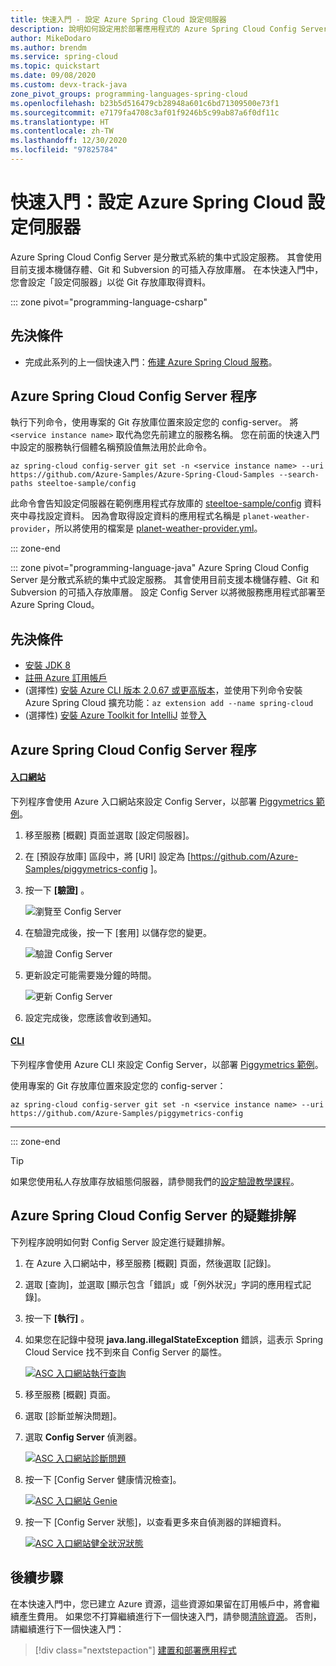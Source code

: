 ```yaml
---
title: 快速入門 - 設定 Azure Spring Cloud 設定伺服器
description: 說明如何設定用於部署應用程式的 Azure Spring Cloud Config Server。
author: MikeDodaro
ms.author: brendm
ms.service: spring-cloud
ms.topic: quickstart
ms.date: 09/08/2020
ms.custom: devx-track-java
zone_pivot_groups: programming-languages-spring-cloud
ms.openlocfilehash: b23b5d516479cb28948a601c6bd71309500e73f1
ms.sourcegitcommit: e7179fa4708c3af01f9246b5c99ab87a6f0df11c
ms.translationtype: HT
ms.contentlocale: zh-TW
ms.lasthandoff: 12/30/2020
ms.locfileid: "97825784"
---
```

# <a name="quickstart-set-up-azure-spring-cloud-configuration-server"></a>快速入門：設定 Azure Spring Cloud 設定伺服器

Azure Spring Cloud Config Server 是分散式系統的集中式設定服務。 其會使用目前支援本機儲存體、Git 和 Subversion 的可插入存放庫層。 在本快速入門中，您會設定「設定伺服器」以從 Git 存放庫取得資料。

::: zone pivot="programming-language-csharp"

## <a name="prerequisites"></a>先決條件

* 完成此系列的上一個快速入門：[佈建 Azure Spring Cloud 服務](spring-cloud-quickstart-provision-service-instance.md)。

## <a name="azure-spring-cloud-config-server-procedures"></a>Azure Spring Cloud Config Server 程序

執行下列命令，使用專案的 Git 存放庫位置來設定您的 config-server。 將 `<service instance name>` 取代為您先前建立的服務名稱。 您在前面的快速入門中設定的服務執行個體名稱預設值無法用於此命令。

```azurecli
az spring-cloud config-server git set -n <service instance name> --uri https://github.com/Azure-Samples/Azure-Spring-Cloud-Samples --search-paths steeltoe-sample/config
```

此命令會告知設定伺服器在範例應用程式存放庫的 [steeltoe-sample/config](https://github.com/Azure-Samples/Azure-Spring-Cloud-Samples/tree/master/steeltoe-sample/config) 資料夾中尋找設定資料。 因為會取得設定資料的應用程式名稱是 `planet-weather-provider`，所以將使用的檔案是 [planet-weather-provider.yml](https://github.com/Azure-Samples/Azure-Spring-Cloud-Samples/blob/master/steeltoe-sample/config/planet-weather-provider.yml)。

::: zone-end

::: zone pivot="programming-language-java"
Azure Spring Cloud Config Server 是分散式系統的集中式設定服務。 其會使用目前支援本機儲存體、Git 和 Subversion 的可插入存放庫層。  設定 Config Server 以將微服務應用程式部署至 Azure Spring Cloud。

## <a name="prerequisites"></a>先決條件

* [安裝 JDK 8](/java/azure/jdk/?preserve-view=true&view=azure-java-stable)
* [註冊 Azure 訂用帳戶](https://azure.microsoft.com/free/)
* (選擇性) [安裝 Azure CLI 版本 2.0.67 或更高版本](/cli/azure/install-azure-cli?preserve-view=true&view=azure-cli-latest)，並使用下列命令安裝 Azure Spring Cloud 擴充功能：`az extension add --name spring-cloud`
* (選擇性) [安裝 Azure Toolkit for IntelliJ](https://plugins.jetbrains.com/plugin/8053-azure-toolkit-for-intellij/) 並[登入](/azure/developer/java/toolkit-for-intellij/create-hello-world-web-app#installation-and-sign-in)

## <a name="azure-spring-cloud-config-server-procedures"></a>Azure Spring Cloud Config Server 程序

#### <a name="portal"></a>[入口網站](#tab/Azure-portal)

下列程序會使用 Azure 入口網站來設定 Config Server，以部署 [Piggymetrics 範例](spring-cloud-quickstart-sample-app-introduction.md)。

1. 移至服務 [概觀] 頁面並選取 [設定伺服器]。

2. 在 [預設存放庫] 區段中，將 [URI] 設定為 [https://github.com/Azure-Samples/piggymetrics-config ]。

3. 按一下 **[驗證]** 。

    ![瀏覽至 Config Server](media/spring-cloud-quickstart-launch-app-portal/portal-config.png)

4. 在驗證完成後，按一下 [套用] 以儲存您的變更。

    ![驗證 Config Server](media/spring-cloud-quickstart-launch-app-portal/validate-complete.png)

5. 更新設定可能需要幾分鐘的時間。
 
    ![更新 Config Server](media/spring-cloud-quickstart-launch-app-portal/updating-config.png) 

6. 設定完成後，您應該會收到通知。

#### <a name="cli"></a>[CLI](#tab/Azure-CLI)

下列程序會使用 Azure CLI 來設定 Config Server，以部署 [Piggymetrics 範例](spring-cloud-quickstart-sample-app-introduction.md)。

使用專案的 Git 存放庫位置來設定您的 config-server：

```azurecli
az spring-cloud config-server git set -n <service instance name> --uri https://github.com/Azure-Samples/piggymetrics-config
```
---
::: zone-end

> [!TIP]
> 如果您使用私人存放庫存放組態伺服器，請參閱我們的[設定驗證教學課程](https://docs.microsoft.com/azure/spring-cloud/spring-cloud-tutorial-config-server)。

## <a name="troubleshooting-of-azure-spring-cloud-config-server"></a>Azure Spring Cloud Config Server 的疑難排解

下列程序說明如何對 Config Server 設定進行疑難排解。

1. 在 Azure 入口網站中，移至服務 [概觀] 頁面，然後選取 [記錄]。 
1. 選取 [查詢]，並選取 [顯示包含「錯誤」或「例外狀況」字詞的應用程式記錄]。 
1. 按一下 **[執行]** 。 
1. 如果您在記錄中發現 **java.lang.illegalStateException** 錯誤，這表示 Spring Cloud Service 找不到來自 Config Server 的屬性。

    [ ![ASC 入口網站執行查詢](media/spring-cloud-quickstart-setup-config-server/setup-config-server-query.png) ](media/spring-cloud-quickstart-setup-config-server/setup-config-server-query.png)

1. 移至服務 [概觀] 頁面。
1. 選取 [診斷並解決問題]。 
1. 選取 **Config Server** 偵測器。

    [ ![ASC 入口網站診斷問題](media/spring-cloud-quickstart-setup-config-server/setup-config-server-diagnose.png) ](media/spring-cloud-quickstart-setup-config-server/setup-config-server-diagnose.png)

3. 按一下 [Config Server 健康情況檢查]。

    [ ![ASC 入口網站 Genie](media/spring-cloud-quickstart-setup-config-server/setup-config-server-genie.png) ](media/spring-cloud-quickstart-setup-config-server/setup-config-server-genie.png)

4. 按一下 [Config Server 狀態]，以查看更多來自偵測器的詳細資料。

    [ ![ASC 入口網站健全狀況狀態](media/spring-cloud-quickstart-setup-config-server/setup-config-server-health-status.png) ](media/spring-cloud-quickstart-setup-config-server/setup-config-server-health-status.png)

## <a name="next-steps"></a>後續步驟

在本快速入門中，您已建立 Azure 資源，這些資源如果留在訂用帳戶中，將會繼續產生費用。 如果您不打算繼續進行下一個快速入門，請參閱[清除資源](spring-cloud-quickstart-logs-metrics-tracing.md#clean-up-resources)。 否則，請繼續進行下一個快速入門：

> [!div class="nextstepaction"]
> [建置和部署應用程式](spring-cloud-quickstart-deploy-apps.md)
